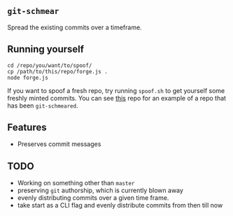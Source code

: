 ##  `git-schmear`

Spread the existing commits over a timeframe.

## Running yourself

```
cd /repo/you/want/to/spoof/
cp /path/to/this/repo/forge.js .
node forge.js
```

If you want to spoof a fresh repo, try running `spoof.sh` to get yourself some
freshly minted commits. You can see [this](https://github.com/SivanMehta/git-schmeared)
repo for an example of a repo that has been `git-schmeared`.

## Features

- Preserves commit messages

## TODO

- Working on something other than `master`
- preserving `git` authorship, which is currently blown away
- evenly distributing commits over a given time frame.
- take start as a CLI flag and evenly distribute commits from then till now
